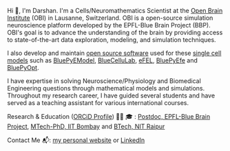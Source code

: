 Hi 👋, I'm Darshan. I'm a Cells/Neuromathematics Scientist at the [Open Brain Institute](https://openbraininstitute.org/) (OBI) in Lausanne, Switzerland.	OBI is a open-source simulation neuroscience platform developed by the EPFL-Blue Brain Project (BBP). OBI's goal is to advance the understanding of the brain by providing access to state-of-the-art data exploration, modeling, and simulation techniques.

I also develop and maintain [open source software](https://github.com/darshanmandge) used for these [single cell models](https://github.com/BlueBrain/singlecell-emodel-suite) such as [BluePyEModel](https://github.com/BlueBrain/BluePyEModel), [BlueCelluLab](https://github.com/BlueBrain/BlueCelluLab), [eFEL](https://github.com/BlueBrain/eFEL), [BluePyEfe](https://github.com/BlueBrain/BluePyEfe) and [BluePyOpt](https://github.com/BlueBrain/BluePyOpt).

I have expertise in solving Neuroscience/Physiology and Biomedical Engineering questions through mathematical models and simulations. Throughout my research career, I have guided several students and have served as a teaching assistant for various international courses.

Research & Education ([ORCiD Profile](https://orcid.org/0000-0002-7104-4604))  🧑‍🔬 🎓 : [Postdoc, EPFL-Blue Brain Project](https://www.epfl.ch/research/domains/bluebrain/), [MTech-PhD, IIT Bombay](https://www.iitb.ac.in/) and [BTech, NIT Raipur](http://www.nitrr.ac.in/)

Contact Me 📬: [my personal website](https://darshanmandge.github.io/#four) or [LinkedIn](https://in.linkedin.com/in/darshanmandge)
